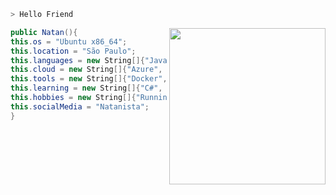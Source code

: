 ```zsh
> Hello Friend
```
<img src="https://starecat.com/content/wp-content/uploads/im-not-a-robot-recaptcha-fail-mr-robot-tv-series-elliot-alderson.jpg" align="right" width="250" />


```csharp
public Natan(){
this.os = "Ubuntu x86_64";
this.location = "São Paulo";
this.languages = new String[]{"Java", "Javascript", "HTML","CSS", "SQL"};
this.cloud = new String[]{"Azure", "AWS(EC2)"};
this.tools = new String[]{"Docker", "Swagger", "Jenkins"};
this.learning = new String[]{"C#", ".NET", "mongoDB","Spring"};
this.hobbies = new String[]{"Running", "Cooking"};
this.socialMedia = "Natanista";
}

```
